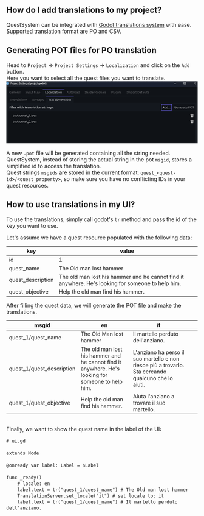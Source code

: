 ## How do I add translations to my project?

QuestSystem can be integrated with [Godot translations system](https://docs.godotengine.org/en/stable/tutorials/i18n/index.html) with ease.<br>
Supported translation format are PO and CSV.

## Generating POT files for PO translation

Head to `Project` -> `Project Settings` -> `Localization` and click on the `Add` button.<br>
Here you want to select all the quest files you want to translate.
![Localisation Settings](assets\translations\localisation_settings.png)

A new `.pot` file will be generated containing all the string needed.<br>
QuestSystem, instead of storing the actual string in the pot `msgid`, stores a simplified id to access the translation.<br>
Quest strings `msgids` are stored in the current format: `quest_<quest-id>/<quest_property>`, so make sure you have no conflicting IDs in your quest resources.<br>

## How to use translations in my UI?

To use the translations, simply call godot's `tr` method and pass the id of the key you want to use.


Let's assume we have a quest resource populated with the following data:<br>

| key               | value                                                                                             |
|-------------------|---------------------------------------------------------------------------------------------------|
| id                | 1                                                                                                 |
| quest_name        | The Old man lost hammer                                                                           |
| quest_description | The old man lost his hammer and he cannot find it anywhere. He's looking for someone to help him. |
| quest_objective   | Help the old man find his hammer.                                                                 |


After filling the quest data, we will generate the POT file and make the translations.<br>

| msgid                       | en                                                                                                | it                                                                                                  |   |   |
|---------------------------|---------------------------------------------------------------------------------------------------|-----------------------------------------------------------------------------------------------------|---|---|
| quest_1/quest_name        | The Old Man lost hammer                                                                           | Il martello perduto dell'anziano.                                                                   |   |   |
| quest_1/quest_description | The old man lost his hammer and he cannot find it anywhere. He's looking for someone to help him. | L'anziano ha perso il suo martello e non riesce più a trovarlo. Sta cercando qualcuno che lo aiuti. |   |   |
| quest_1/quest_objective   | Help the old man find his hammer.                                                                 | Aiuta l'anziano a trovare il suo martello.                                                          |   |   |

<br>
Finally, we want to show the quest name in the label of the UI:

```gdscript
# ui.gd

extends Node

@onready var label: Label = $Label

func _ready()
    # locale: en
    label.text = tr("quest_1/quest_name") # The Old man lost hammer
    TranslationServer.set_locale("it") # set locale to: it
    label.text = tr("quest_1/quest_name") # Il martello perduto dell'anziano.

```


